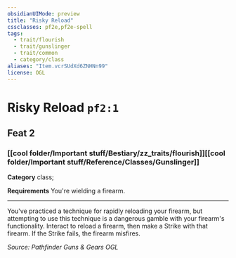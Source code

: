 ```yaml
---
obsidianUIMode: preview
title: "Risky Reload"
cssclasses: pf2e,pf2e-spell
tags:
  - trait/flourish
  - trait/gunslinger
  - trait/common
  - category/class
aliases: "Item.vcrSUdXd6ZNHNn99"
license: OGL
---
```

# Risky Reload `pf2:1`
## Feat 2
### [[cool folder/Important stuff/Bestiary/zz_traits/flourish]][[cool folder/Important stuff/Reference/Classes/Gunslinger]]

**Category** class; 




**Requirements** You're wielding a firearm.

* * *

You've practiced a technique for rapidly reloading your firearm, but attempting to use this technique is a dangerous gamble with your firearm's functionality. Interact to reload a firearm, then make a Strike with that firearm. If the Strike fails, the firearm misfires.

*Source: Pathfinder Guns & Gears*
*OGL*